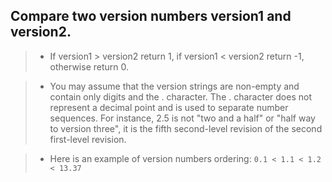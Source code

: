 ## Compare two version numbers version1 and version2.
> * If version1 > version2 return 1, if version1 < version2 return -1, otherwise return 0.

> * You may assume that the version strings are non-empty and contain only digits and the . character.
The . character does not represent a decimal point and is used to separate number sequences.
For instance, 2.5 is not "two and a half" or "half way to version three", it is the fifth second-level revision of the second first-level revision.

> * Here is an example of version numbers ordering: `0.1 < 1.1 < 1.2 < 13.37`
